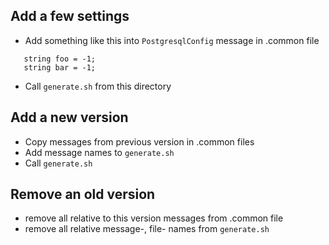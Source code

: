 ## Add a few settings

- Add something like this into `PostgresqlConfig` message in .common file
```
   string foo = -1;
   string bar = -1;
```

- Call `generate.sh` from this directory

## Add a new version

- Copy messages from previous version in .common files
- Add message names to `generate.sh`
- Call `generate.sh`

## Remove an old version

- remove all relative to this version messages from .common file
- remove all relative message-, file- names from `generate.sh`

